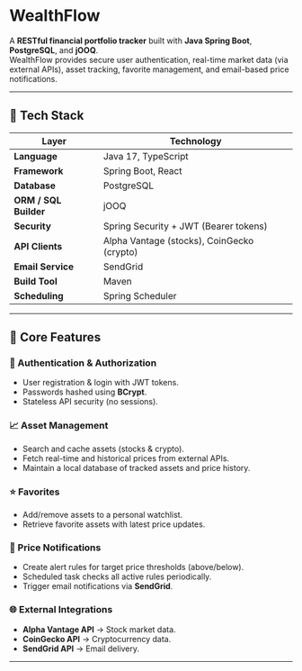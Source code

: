 # WealthFlow
A **RESTful financial portfolio tracker** built with **Java Spring Boot**, **PostgreSQL**, and **jOOQ**.  
WealthFlow provides secure user authentication, real-time market data (via external APIs), asset tracking, favorite management, and email-based price notifications.

---

## 🚀 Tech Stack

| Layer | Technology                                 |
|-------|--------------------------------------------|
| **Language** | Java 17, TypeScript                        |
| **Framework** | Spring Boot, React                         |
| **Database** | PostgreSQL                                 |
| **ORM / SQL Builder** | jOOQ                                       |
| **Security** | Spring Security + JWT (Bearer tokens)      |
| **API Clients** | Alpha Vantage (stocks), CoinGecko (crypto) |
| **Email Service** | SendGrid                                   |
| **Build Tool** | Maven                                      |
| **Scheduling** | Spring Scheduler                           |

---

## 🧠 Core Features

### 👤 Authentication & Authorization
- User registration & login with JWT tokens.
- Passwords hashed using **BCrypt**.
- Stateless API security (no sessions).

### 📈 Asset Management
- Search and cache assets (stocks & crypto).
- Fetch real-time and historical prices from external APIs.
- Maintain a local database of tracked assets and price history.

### ⭐ Favorites
- Add/remove assets to a personal watchlist.
- Retrieve favorite assets with latest price updates.

### 🔔 Price Notifications
- Create alert rules for target price thresholds (above/below).
- Scheduled task checks all active rules periodically.
- Trigger email notifications via **SendGrid**.

### 🌐 External Integrations
- **Alpha Vantage API** → Stock market data.
- **CoinGecko API** → Cryptocurrency data.
- **SendGrid API** → Email delivery.

---